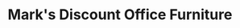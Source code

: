 ---
title: "Mark's Discount Office Furniture"
url: /virginia-beach/marks-discount-office-furniture/
shop: furniture
---